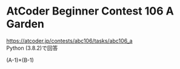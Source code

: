# AtCoder Beginner Contest 106 A Garden  
https://atcoder.jp/contests/abc106/tasks/abc106_a  
Python (3.8.2)で回答  

(A-1)×(B-1)
